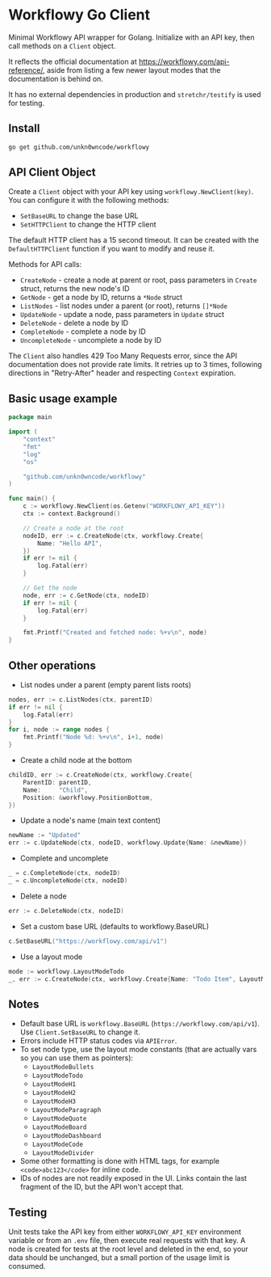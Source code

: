 # Workflowy Go Client

Minimal Workflowy API wrapper for Golang. Initialize with an API key, then call methods on a `Client` object.

It reflects the official documentation at https://workflowy.com/api-reference/, aside from listing a few newer layout modes that the documentation is behind on.

It has no external dependencies in production and `stretchr/testify` is used for testing.

## Install

```bash
go get github.com/unkn0wncode/workflowy
```

## API Client Object

Create a `Client` object with your API key using `workflowy.NewClient(key)`. You can configure it with the following methods:
- `SetBaseURL` to change the base URL
- `SetHTTPClient` to change the HTTP client

The default HTTP client has a 15 second timeout. It can be created with the `DefaultHTTPClient` function if you want to modify and reuse it.

Methods for API calls:
- `CreateNode` - create a node at parent or root, pass parameters in `Create` struct, returns the new node's ID
- `GetNode` - get a node by ID, returns a `*Node` struct
- `ListNodes` - list nodes under a parent (or root), returns `[]*Node`
- `UpdateNode` - update a node, pass parameters in `Update` struct
- `DeleteNode` - delete a node by ID
- `CompleteNode` - complete a node by ID
- `UncompleteNode` - uncomplete a node by ID

The `Client` also handles 429 Too Many Requests error, since the API documentation does not provide rate limits. It retries up to 3 times, following directions in "Retry-After" header and respecting `Context` expiration.

## Basic usage example

```go
package main

import (
    "context"
    "fmt"
    "log"
    "os"

    "github.com/unkn0wncode/workflowy"
)

func main() {
    c := workflowy.NewClient(os.Getenv("WORKFLOWY_API_KEY"))
    ctx := context.Background()

    // Create a node at the root
    nodeID, err := c.CreateNode(ctx, workflowy.Create{
        Name: "Hello API",
    })
    if err != nil {
        log.Fatal(err)
    }

    // Get the node
    node, err := c.GetNode(ctx, nodeID)
    if err != nil {
        log.Fatal(err)
    }

    fmt.Printf("Created and fetched node: %+v\n", node)
}
```

## Other operations

- List nodes under a parent (empty parent lists roots)
```go
nodes, err := c.ListNodes(ctx, parentID)
if err != nil {
    log.Fatal(err)
}
for i, node := range nodes {
    fmt.Printf("Node %d: %+v\n", i+1, node)
}
```

- Create a child node at the bottom
```go
childID, err := c.CreateNode(ctx, workflowy.Create{
    ParentID: parentID,
    Name:     "Child",
    Position: &workflowy.PositionBottom,
})
```

- Update a node's name (main text content)
```go
newName := "Updated"
err := c.UpdateNode(ctx, nodeID, workflowy.Update{Name: &newName})
```

- Complete and uncomplete
```go
_ = c.CompleteNode(ctx, nodeID)
_ = c.UncompleteNode(ctx, nodeID)
```

- Delete a node
```go
err := c.DeleteNode(ctx, nodeID)
```

- Set a custom base URL (defaults to workflowy.BaseURL)
```go
c.SetBaseURL("https://workflowy.com/api/v1")
```

- Use a layout mode
```go
mode := workflowy.LayoutModeTodo
_, err := c.CreateNode(ctx, workflowy.Create{Name: "Todo Item", LayoutMode: &mode})
```

## Notes

- Default base URL is `workflowy.BaseURL` (`https://workflowy.com/api/v1`). Use `Client.SetBaseURL` to change it.
- Errors include HTTP status codes via `APIError`.
- To set node type, use the layout mode constants (that are actually vars so you can use them as pointers):
  - `LayoutModeBullets`
  - `LayoutModeTodo`
  - `LayoutModeH1`
  - `LayoutModeH2`
  - `LayoutModeH3`
  - `LayoutModeParagraph`
  - `LayoutModeQuote`
  - `LayoutModeBoard`
  - `LayoutModeDashboard`
  - `LayoutModeCode`
  - `LayoutModeDivider`
- Some other formatting is done with HTML tags, for example `<code>abc123</code>` for inline code.
- IDs of nodes are not readily exposed in the UI. Links contain the last fragment of the ID, but the API won't accept that.

## Testing

Unit tests take the API key from either `WORKFLOWY_API_KEY` environment variable or from an `.env` file, then execute real requests with that key. A node is created for tests at the root level and deleted in the end, so your data should be unchanged, but a small portion of the usage limit is consumed.
